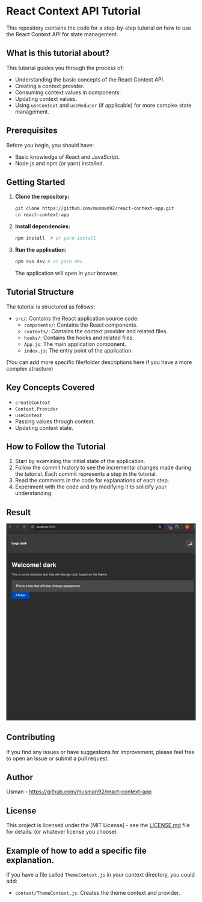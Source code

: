# React Context API Tutorial

This repository contains the code for a step-by-step tutorial on how to use the React Context API for state management.

## What is this tutorial about?

This tutorial guides you through the process of:

* Understanding the basic concepts of the React Context API.
* Creating a context provider.
* Consuming context values in components.
* Updating context values.
* Using `useContext` and `useReducer` (if applicable) for more complex state management.

## Prerequisites

Before you begin, you should have:

* Basic knowledge of React and JavaScript.
* Node.js and npm (or yarn) installed.

## Getting Started

1.  **Clone the repository:**

    ```bash
    git clone https://github.com/musman92/react-context-app.git
    cd react-context-app
    ```

2.  **Install dependencies:**

    ```bash
    npm install  # or yarn install
    ```

3.  **Run the application:**

    ```bash
    npm run dev # or yarn dev
    ```

    The application will open in your browser.

## Tutorial Structure

The tutorial is structured as follows:

* `src/`: Contains the React application source code.
    * `components/`: Contains the React components.
    * `contexts/`: Contains the context provider and related files.
    * `hooks/`: Contains the hooks and related files.
    * `App.js`: The main application component.
    * `index.js`: The entry point of the application.

(You can add more specific file/folder descriptions here if you have a more complex structure)

## Key Concepts Covered

* `createContext`
* `Context.Provider`
* `useContext`
* Passing values through context.
* Updating context state.

## How to Follow the Tutorial

1.  Start by examining the initial state of the application.
2.  Follow the commit history to see the incremental changes made during the tutorial. Each commit represents a step in the tutorial.
3.  Read the comments in the code for explanations of each step.
4.  Experiment with the code and try modifying it to solidify your understanding.

## Result
![Tutorial Result](./public/result.gif)


## Contributing

If you find any issues or have suggestions for improvement, please feel free to open an issue or submit a pull request.

## Author

Usman - https://github.com/musman92/react-context-app

## License

This project is licensed under the [MIT License] - see the [LICENSE.md](LICENSE.md) file for details. (or whatever license you choose)

## Example of how to add a specific file explanation.

If you have a file called `ThemeContext.js` in your context directory, you could add:

* `context/ThemeContext.js`: Creates the theme context and provider.